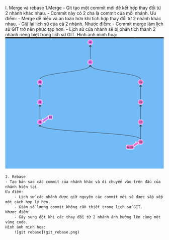 I. Merge và rebase
    1.Merge
    - Git tạo một commit mới để kết hợp thay đổi từ 2 nhánh khác nhau.
    - Commit này có 2 cha là commit của mỗi nhánh.
    Ưu điểm: 
        - Merge dễ hiểu và an toàn hơn khi tích hợp thay đổi từ 2 nhánh khác nhau.
        - Giữ lại lịch sử của cả 2 nhánh.
    Nhược điểm:
        - Commit merge làm lịch sử GIT trở nên phức tạp hơn.
        - Lịch sử của nhánh sẽ bị phân tích thành 2 nhánh riêng biệt trong lịch sử GIT.
    Hình ảnh minh hoạ:
        ![git merge](git_merge.png)
    
    2. Rebase
    - Tạo bản sao các commit của nhánh khác và di chuyển vào trên đầu của nhánh hiện tại.
    Ưu điểm:
        - Lịch sử các nhánh được giữ nguyên các commit mới sẽ được sắp xếp một cách hợp lý hơn.
        - Giảm số lượng commit không cần thiết trong lịch sử GIT.
    Nhược điểm:
        - Gây sung đột khi các thay đổi từ 2 nhánh ảnh hưởng lên cùng một vùng code.
    Hình ảnh minh hoạ:
        ![git rebase](git_rebase.png)